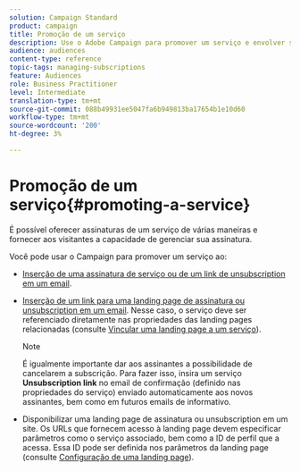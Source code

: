 ```yaml
---
solution: Campaign Standard
product: campaign
title: Promoção de um serviço
description: Use o Adobe Campaign para promover um serviço e envolver seus clientes por meio de landing pages dedicadas, emails ou diretamente do seu site.
audience: audiences
content-type: reference
topic-tags: managing-subscriptions
feature: Audiences
role: Business Practitioner
level: Intermediate
translation-type: tm+mt
source-git-commit: 088b49931ee5047fa6b949813ba17654b1e10d60
workflow-type: tm+mt
source-wordcount: '200'
ht-degree: 3%

---
```



# Promoção de um serviço{#promoting-a-service}

É possível oferecer assinaturas de um serviço de várias maneiras e fornecer aos visitantes a capacidade de gerenciar sua assinatura.

Você pode usar o Campaign para promover um serviço ao:

* [Inserção de uma assinatura de serviço ou de um link de unsubscription em um email](../../designing/using/links.md#inserting-a-link).

* [Inserção de um link para uma landing page de assinatura ou unsubscription em um email](../../designing/using/links.md). Nesse caso, o serviço deve ser referenciado diretamente nas propriedades das landing pages relacionadas (consulte [Vincular uma landing page a um serviço](../../channels/using/configuring-landing-page.md#linking-a-landing-page-to-a-service)).

   >[!NOTE]
   >
   >É igualmente importante dar aos assinantes a possibilidade de cancelarem a subscrição. Para fazer isso, insira um serviço <b>Unsubscription link</b> no email de confirmação (definido nas propriedades do serviço) enviado automaticamente aos novos assinantes, bem como em futuros emails de informativo.

* Disponibilizar uma landing page de assinatura ou unsubscription em um site. Os URLs que fornecem acesso à landing page devem especificar parâmetros como o serviço associado, bem como a ID de perfil que a acessa. Essa ID pode ser definida nos parâmetros da landing page (consulte [Configuração de uma landing page](../../channels/using/configuring-landing-page.md)).
